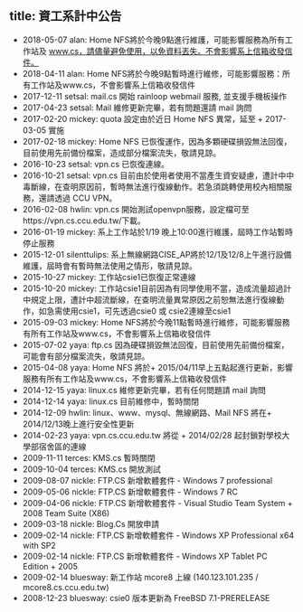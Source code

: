 title: 資工系計中公告
---
+ 2018-05-07 alan: Home NFS將於今晚9點進行維護，可能影響服務為所有工作站及 www.cs，請儘量避免使用，以免資料丟失。不會影響系上信箱收發信件。
+ 2018-04-11 alan: Home NFS將於今晚9點暫時進行維修，可能影響服務：所有工作站及www.cs，不會影響系上信箱收發信件
+ 2017-12-11 setsal: mail.cs 開始 rainloop webmail 服務, 並支援手機板操作
+ 2017-04-23 setsal: Mail 維修更新完畢，若有問題還請 mail 詢問
+ 2017-02-20 mickey: quota 設定由於近日 Home NFS 異常，延至 + 2017-03-05 實施
+ 2017-02-18 mickey: Home NFS 已恢復運作，因為多顆硬碟損毀無法回復，目前使用先前備份檔案，造成部分檔案流失，敬請見諒。
+ 2016-10-23 setsal: vpn.cs 已恢復連線。
+ 2016-10-21 setsal: vpn.cs 目前由於使用者使用不當產生資安疑慮，遭計中中毒斷線，在查明原因前，暫時無法進行復線動作。若急須跳轉使用校內相關服務，還請透過 CCU VPN。
+ 2016-02-08 hwlin: vpn.cs 開始測試openvpn服務，設定檔可至https://vpn.cs.ccu.edu.tw/下載。
+ 2016-01-19 mickey: 系上工作站於1/19 晚上10:00進行維護，屆時工作站暫時停止服務
+ 2015-12-01 silenttulips: 系上無線網路CISE_AP將於12/1及12/8上午進行設備維護，屆時會有暫時無法使用之情形，敬請見諒。
+ 2015-10-27 mickey: 工作站csie1已恢復正常連線
+ 2015-10-20 mickey: 工作站csie1目前因為有同學使用不當，造成流量超過計中規定上限，遭計中超流斷線，在查明流量異常原因之前恕無法進行復線動作，如急需使用csie1，可先透過csie0 或 csie2連線至csie1
+ 2015-09-03 mickey: Home NFS將於今晚11點暫時進行維修，可能影響服務有所有工作站及www.cs，不會影響系上信箱收發信件
+ 2015-07-02 yaya: ftp.cs 因為硬碟損毀無法回復，目前使用先前備份檔案，可能會有部分檔案流失，敬請見諒。
+ 2015-04-08 yaya: Home NFS 將於+ 2015/04/11早上五點起進行更新，影響服務有所有工作站及www.cs，不會影響系上信箱收發信件
+ 2014-12-15 yaya: linux.cs 維修更新完畢，若有任何問題請 mail 詢問
+ 2014-12-14 yaya: linux.cs 目前維修中，暫時關閉
+ 2014-12-09 hwlin: linux、www、mysql、無線網路、Mail NFS 將在+ 2014/12/13晚上進行安全性更新
+ 2014-02-23 yaya: vpn.cs.ccu.edu.tw 將從 + 2014/02/28 起封鎖對學校大學部宿舍區的連線
+ 2009-11-11 terces: KMS.cs 暫時關閉
+ 2009-10-04 terces: KMS.cs 開放測試
+ 2009-08-07 nickle: FTP.CS 新增軟體套件 - Windows 7 professional
+ 2009-05-06 nickle: FTP.CS 新增軟體套件 - Windows 7 RC
+ 2009-04-06 nickle: FTP.CS 新增軟體套件 - Visual Studio Team System + 2008 Team Suite (X86)
+ 2009-03-18 nickle: Blog.Cs 開放申請
+ 2009-02-14 nickle: FTP.CS 新增軟體套件 - Windows XP Professional x64 with SP2
+ 2009-02-14 nickle: FTP.CS 新增軟體套件 - Windows XP Tablet PC Edition + 2005
+ 2009-02-14 bluesway: 新工作站 mcore8 上線 (140.123.101.235 / mcore8.cs.ccu.edu.tw)
+ 2008-12-23 bluesway: csie0 版本更新為 FreeBSD 7.1-PRERELEASE
